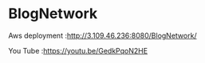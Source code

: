 # BlogNetwork
Aws deployment :http://3.109.46.236:8080/BlogNetwork/

You Tube :https://youtu.be/GedkPqoN2HE
